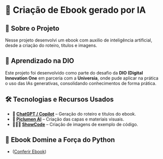 # 📗 Criação de Ebook gerado por IA

## 🌟 Sobre o Projeto

Nesse projeto desenvolvi um ebook com auxilio de inteligência artificial, desde a criação do roteiro, titulos e imagens.

## 🏫 Aprendizado na DIO

Este projeto foi desenvolvido como parte do desafio da **DIO (Digital Innovation One** em parceria com a **Universia**, onde pude aplicar na prática o uso das IAs generativas, consolidando conhecimentos de forma prática.

## 🛠️ Tecnologias e Recursos Usados

- **🤖 [ChatGPT / Copilot](https://openai.com/chatgpt)** – Geração do roteiro e titulos do ebook.  
- **🎨 [Piclumen AI](https://piclumen.ai/)** – Criação das capas e materiais visuais.  
- **👨🏼‍💻 [ShowCode](https://showcode.app/)** – Criação de imagens de exemplo de código.

## 📕 Ebook Domine a Força do Python

- ([Conferir Ebook](https://github.com/Lucasrsan/Ebook-com-IA-Generativa/blob/main/A%20For%C3%A7a%20do%20Python%20Torne-se%20um%20Mestre%20da%20Linguagem.pdf))  
